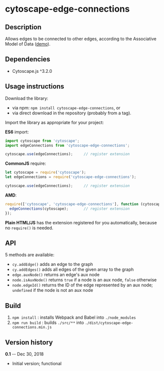 cytoscape-edge-connections
==========================


## Description

Allows edges to be connected to other edges, according to the Associative Model of Data
([demo](https://jri.github.io/cytoscape-edge-connections)).


## Dependencies

* Cytoscape.js ^3.2.0


## Usage instructions

Download the library:

* via npm: `npm install cytoscape-edge-connections`, or
* via direct download in the repository (probably from a tag).

Import the library as appropriate for your project:

**ES6** import:

```js
import cytoscape from 'cytoscape';
import edgeConnections from 'cytoscape-edge-connections';

cytoscape.use(edgeConnections);     // register extension
```

**CommonJS** require:

```js
let cytoscape = require('cytoscape');
let edgeConnections = require('cytoscape-edge-connections');

cytoscape.use(edgeConnections);     // register extension
```

**AMD**:

```js
require(['cytoscape', 'cytoscape-edge-connections'], function (cytoscape, edgeConnections) {
  edgeConnections(cytoscape);       // register extension
});
```

**Plain HTML/JS** has the extension registered for you automatically, because no `require()` is needed.


## API

5 methods are available:

* `cy.addEdge()` adds an edge to the graph
* `cy.addEdges()` adds all edges of the given array to the graph
* `edge.auxNode()` returns an edge's aux node
* `node.isAuxNode()` returns `true` if a node is an aux node, `false` otherwise
* `node.edgeId()` returns the ID of the edge represented by an aux node; `undefined` if the node is not an aux node


## Build

1. `npm install` : installs Webpack and Babel into `./node_modules`
2. `npm run build` : builds `./src/**` into `./dist/cytoscape-edge-connections.min.js`


## Version history

**0.1** -- Dec 30, 2018

* Initial version; functional
